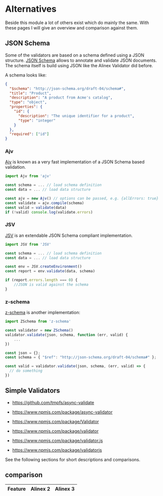 # Alternatives

Beside this module a lot of others exist which do mainly the same. With these pages I will give an
overview and comparison against them.


## JSON Schema

Some of the validators are based on a schema defined using a JSON structure.
[JSON Schema](http://json-schema.org/) allows to annotate and validate JSON documents.
The schema itself is build using JSON like the Alinex Validator did before.

A schema looks like:

```json
{
  "$schema": "http://json-schema.org/draft-04/schema#",
  "title": "Product",
  "description": "A product from Acme's catalog",
  "type": "object",
  "properties": {
    "id": {
      "description": "The unique identifier for a product",
      "type": "integer"
    }
  },
  "required": ["id"]
}
```

### Ajv

[Ajv](https://github.com/epoberezkin/ajv) is known as a very fast implementation of a JSON Schema
based validation.

```js
import Ajv from 'ajv'

const schema = ... // load schema definition
const data = ... // load data structure

const ajv = new Ajv() // options can be passed, e.g. {allErrors: true}
const validate = ajv.compile(schema)
const valid = validate(data)
if (!valid) console.log(validate.errors)
```

### JSV

[JSV](https://www.npmjs.com/package/JSV) is an extendable JSON Schema compliant implementation.

```js
import JSV from 'JSV'

const schema = ... // load schema definition
const data = ... // load data structure

const env = JSV.createEnvironment()
const report = env.validate(data, schema)

if (report.errors.length === 0) {
	//JSON is valid against the schema
}
```

### z-schema

[z-schema](https://www.npmjs.com/package/z-schema) is another implementation:

```js
import ZSchema from 'z-schema'

const validator = new ZSchema()
validator.validate(json, schema, function (err, valid) {
    ...
})

const json = {};
const schema = { "$ref": "http://json-schema.org/draft-04/schema#" };

const valid = validator.validate(json, schema, (err, valid) => {
  // do something
})
```


## Simple Validators



- https://github.com/tmpfs/async-validate
- https://www.npmjs.com/package/async-validator

- https://www.npmjs.com/package/Validator
- https://www.npmjs.com/package/validator
- https://www.npmjs.com/package/validator.js
- https://www.npmjs.com/package/validatorjs

See the following sections for short descriptions and comparisons.


## comparison

| Feature       | Alinex 2 | Alinex 3 |
| ------------- |:--------:|:--------:|
